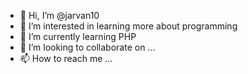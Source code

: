 - 👋 Hi, I’m @jarvan10
- 👀 I’m interested in learning more about programming
- 🌱 I’m currently learning PHP
- 💞️ I’m looking to collaborate on ...
- 📫 How to reach me ...

<!---
jarvan10/jarvan10 is a ✨ special ✨ repository because its `README.md` (this file) appears on your GitHub profile.
You can click the Preview link to take a look at your changes.
--->
